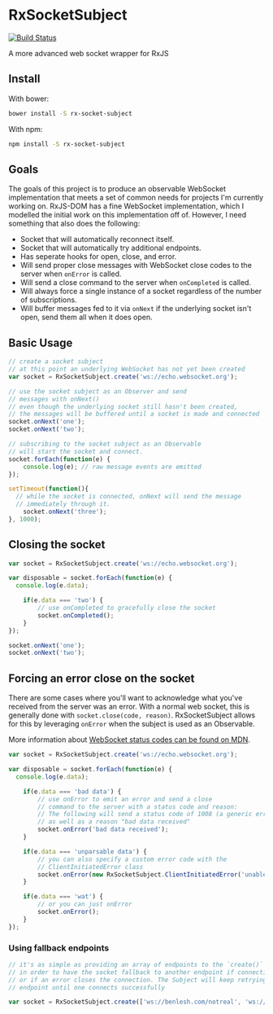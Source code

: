RxSocketSubject
===============

[![Build Status](https://travis-ci.org/blesh/RxSocketSubject.svg?branch=master)](https://travis-ci.org/blesh/RxSocketSubject)

A more advanced web socket wrapper for RxJS

## Install

With bower:

```sh
bower install -S rx-socket-subject
```

With npm:

```sh
npm install -S rx-socket-subject
```

## Goals

The goals of this project is to produce an observable WebSocket implementation that meets a set of common
needs for projects I'm currently working on. RxJS-DOM has a fine WebSocket implementation, which I modelled the initial
work on this implementation off of. However, I need something that also does the following:

- Socket that will automatically reconnect itself.
- Socket that will automatically try additional endpoints.
- Has seperate hooks for open, close, and error.
- Will send proper close messages with WebSocket close codes to the server when `onError` is called.
- Will send a close command to the server when `onCompleted` is called.
- Will always force a single instance of a socket regardless of the number of subscriptions.
- Will buffer messages fed to it via `onNext` if the underlying socket isn't open, send them all when it does open.

## Basic Usage

```js
// create a socket subject
// at this point an underlying WebSocket has not yet been created
var socket = RxSocketSubject.create('ws://echo.websocket.org');

// use the socket subject as an Observer and send
// messages with onNext()
// even though the underlying socket still hasn't been created,
// the messages will be buffered until a socket is made and connected
socket.onNext('one');
socket.onNext('two');

// subscribing to the socket subject as an Observable
// will start the socket and connect.
socket.forEach(function(e) {
	console.log(e); // raw message events are emitted
});

setTimeout(function(){
  // while the socket is connected, onNext will send the message
  // immediately through it.
	socket.onNext('three');
}, 1000);
```


## Closing the socket

```js
var socket = RxSocketSubject.create('ws://echo.websocket.org');

var disposable = socket.forEach(function(e) {
  console.log(e.data);

	if(e.data === 'two') {
		// use onCompleted to gracefully close the socket
		socket.onCompleted();
	}
});

socket.onNext('one');
socket.onNext('two');
```

## Forcing an error close on the socket

There are some cases where you'll want to acknowledge what you've received from the
server was an error. With a normal web socket, this is generally done with `socket.close(code, reason)`.
RxSocketSubject allows for this by leveraging `onError` when the subject is used as an Observable.

More information about [WebSocket status codes can be found on MDN](https://developer.mozilla.org/en-US/docs/Web/API/CloseEvent#Status_codes).

```js
var socket = RxSocketSubject.create('ws://echo.websocket.org');

var disposable = socket.forEach(function(e) {
  console.log(e.data);

	if(e.data === 'bad data') {
		// use onError to emit an error and send a close
		// command to the server with a status code and reason:
		// The following will send a status code of 1008 (a generic error)
		// as well as a reason "bad data received"
		socket.onError('bad data received');
	}

	if(e.data === 'unparsable data') {
		// you can also specify a custom error code with the 
		// ClientInitiatedError class
		socket.onError(new RxSocketSubject.ClientInitiatedError('unable to parse data', 4001));
	}

	if(e.data === 'wat') {
		// or you can just onError
		socket.onError();
	}
});
```

### Using fallback endpoints

```js
// it's as simple as providing an array of endpoints to the `create()` method
// in order to have the socket fallback to another endpoint if connection fails
// or if an error closes the connection. The Subject will keep retrying each
// endpoint until one connects successfully

var socket = RxSocketSubject.create(['ws://benlesh.com/notreal', 'ws://benlesh.com/totallyfake', 'ws://echo.websocket.org']);
```